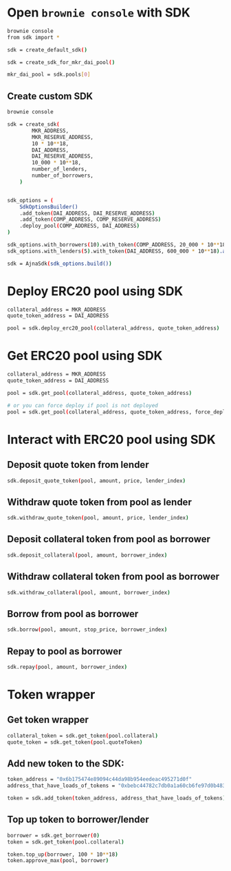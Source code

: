 # Open `brownie console` with SDK
```bash
brownie console
from sdk import *

sdk = create_default_sdk()

sdk = create_sdk_for_mkr_dai_pool()

mkr_dai_pool = sdk.pools[0]
```

## Create custom SDK
```bash
brownie console

sdk = create_sdk(
        MKR_ADDRESS,
        MKR_RESERVE_ADDRESS,
        10 * 10**18,
        DAI_ADDRESS,
        DAI_RESERVE_ADDRESS,
        10_000 * 10**18,
        number_of_lenders,
        number_of_borrowers,
    )


sdk_options = (
    SdkOptionsBuilder()
    .add_token(DAI_ADDRESS, DAI_RESERVE_ADDRESS)
    .add_token(COMP_ADDRESS, COMP_RESERVE_ADDRESS)
    .deploy_pool(COMP_ADDRESS, DAI_ADDRESS)
)

sdk_options.with_borrowers(10).with_token(COMP_ADDRESS, 20_000 * 10**18).add()
sdk_options.with_lenders(5).with_token(DAI_ADDRESS, 600_000 * 10**18).add()

sdk = AjnaSdk(sdk_options.build())
```

# Deploy ERC20 pool using SDK
```bash
collateral_address = MKR_ADDRESS
quote_token_address = DAI_ADDRESS

pool = sdk.deploy_erc20_pool(collateral_address, quote_token_address)
```

# Get ERC20 pool using SDK
```bash
collateral_address = MKR_ADDRESS
quote_token_address = DAI_ADDRESS

pool = sdk.get_pool(collateral_address, quote_token_address)

# or you can force deploy if pool is not deployed
pool = sdk.get_pool(collateral_address, quote_token_address, force_deploy=True)
```

# Interact with ERC20 pool using SDK
## Deposit quote token from lender
```bash
sdk.deposit_quote_token(pool, amount, price, lender_index)
```

## Withdraw quote token from pool as lender
```bash
sdk.withdraw_quote_token(pool, amount, price, lender_index)
```

## Deposit collateral token from pool as borrower
```bash
sdk.deposit_collateral(pool, amount, borrower_index)
```

## Withdraw collateral token from pool as borrower
```bash
sdk.withdraw_collateral(pool, amount, borrower_index)
```

## Borrow from pool as borrower
```bash
sdk.borrow(pool, amount, stop_price, borrower_index)
```

## Repay to pool as borrower
```bash
sdk.repay(pool, amount, borrower_index)
```

# Token wrapper
## Get token wrapper
```bash
collateral_token = sdk.get_token(pool.collateral)
quote_token = sdk.get_token(pool.quoteToken)
```

## Add new token to the SDK:
```bash
token_address = "0x6b175474e89094c44da98b954eedeac495271d0f"
address_that_have_loads_of_tokens = "0xbebc44782c7db0a1a60cb6fe97d0b483032ff1c7"

token = sdk.add_token(token_address, address_that_have_loads_of_tokens)
```

## Top up token to borrower/lender
```bash
borrower = sdk.get_borrower(0)
token = sdk.get_token(pool.collateral)

token.top_up(borrower, 100 * 10**18)
token.approve_max(pool, borrower)
```

